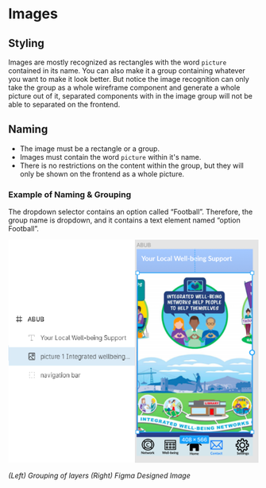 # Images

## Styling
Images are mostly recognized as rectangles with the word `picture` contained in its name. You can also make it a group containing whatever you want to make it look better. But notice the image recognition can only take the group as a whole wireframe component and generate a whole picture out of it, separated components with in the image group will not be able to separated on the frontend. 

## Naming
* The image must be a rectangle or a group.
* Images must contain the word `picture` within it's name.
* There is no restrictions on the content within the group, but they will only be shown on the frontend as a whole picture. 

### Example of Naming & Grouping
The dropdown selector contains an option called “Football”. Therefore, the group name is dropdown, and it contains a text element named “option Football”.

![image showing image_example and grouping in figma](https://github.com/ImagineThisNHS/ImagineThisNHS.github.io/blob/master/guidelines/assets/image/image.png?raw=true)

_(Left) Grouping of layers  (Right) Figma Designed Image_
